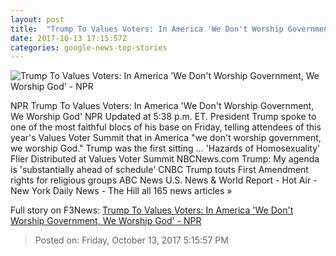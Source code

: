 ```yaml
---
layout: post
title:  "Trump To Values Voters: In America 'We Don't Worship Government, We Worship God' - NPR"
date: 2017-10-13 17:15:57Z
categories: google-news-top-stories
---
```


![Trump To Values Voters: In America 'We Don't Worship Government, We Worship God' - NPR](https://media.npr.org/assets/img/2017/10/13/ap_17286525867233vvs_wide-60e520a887f35d7295f0f02d69c05cb8e0105547.jpg?s=1400)

NPR Trump To Values Voters: In America 'We Don't Worship Government, We Worship God' NPR Updated at 5:38 p.m. ET. President Trump spoke to one of the most faithful blocs of his base on Friday, telling attendees of this year's Values Voter Summit that in America "we don't worship government, we worship God." Trump was the first sitting ... 'Hazards of Homosexuality' Flier Distributed at Values Voter Summit NBCNews.com Trump: My agenda is 'substantially ahead of schedule' CNBC Trump touts First Amendment rights for religious groups ABC News U.S. News & World Report - Hot Air - New York Daily News - The Hill all 165 news articles »


Full story on F3News: [Trump To Values Voters: In America 'We Don't Worship Government, We Worship God' - NPR](http://www.f3nws.com/n/b3fWQG)

> Posted on: Friday, October 13, 2017 5:15:57 PM
